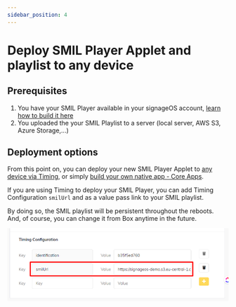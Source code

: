 ```yaml
---
sidebar_position: 4
---
```

# Deploy SMIL Player Applet and playlist to any device

## Prerequisites

1. You have your SMIL Player available in your signageOS account, [learn how to build it here](how-to-build-smil-player-applet)
1. You uploaded the your SMIL Playlist to a server (local server, AWS S3, Azure Storage,...)

## Deployment options

From this point on, you can deploy your new SMIL Player Applet to [any device via Timing](https://docs.signageos.io/hc/en-us/articles/4405026786706), or simply [build your own native app - Core Apps](https://docs.signageos.io/hc/en-us/articles/4405245195666).

If you are using Timing to deploy your SMIL Player, you can add Timing Configuration `smilUrl` and as a value pass link to your SMIL playlist. 

By doing so, the SMIL playlist will be persistent throughout the reboots. And, of course, you can change it from Box anytime in the future.

![Passing SMIL playlist URL via timing configuration](timing-smilUrl.png)
